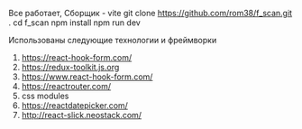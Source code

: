 Все работает, 
Сборщик - vite
git clone https://github.com/rom38/f_scan.git .
cd f_scan
npm install 
npm run dev

Использованы следующие технологии и фреймворки

1. https://react-hook-form.com/
2. https://redux-toolkit.js.org
3. https://www.react-hook-form.com/
4. https://reactrouter.com/
5. css modules
6. https://reactdatepicker.com/
7. http://react-slick.neostack.com/